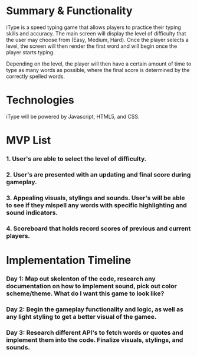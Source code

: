 # Summary & Functionality
iType is a speed typing game that allows players to practice their typing skills and accuracy. The main screen will display the level of difficulty that the user may choose from (Easy, Medium, Hard). Once the player selects a level, the screen will then render the first word and will begin once the player starts typing.

Depending on the level, the player will then have a certain amount of time to type as many words as possible, where the final score is determined by the correctly spelled words.

# Technologies
iType will be powered by Javascript, HTML5, and CSS. 

# MVP List 
### 1. User's are able to select the level of difficulty.

### 2. User's are presented with an updating and final score during gameplay.

### 3. Appealing visuals, stylings and sounds. User's will be able to see if they mispell any words with specific highlighting and sound indicators.


### 4. Scoreboard that holds record scores of previous and current players.

# Implementation Timeline 

### Day 1: Map out skelenton of the code, research any documentation on how to implement sound, pick out color scheme/theme. What do I want this game to look like?

### Day 2: Begin the gameplay functionality and logic, as well as any light styling to get a better visual of the gamee.

### Day 3: Research different API's to fetch words or quotes and implement them into the code. Finalize visuals, stylings, and sounds.